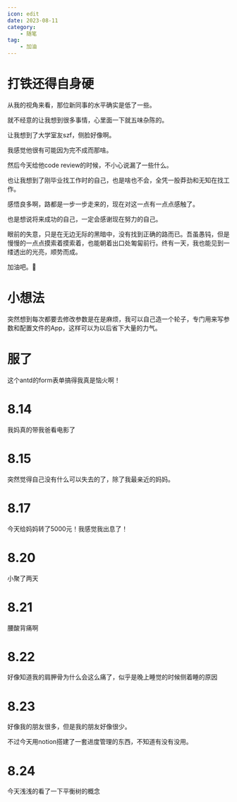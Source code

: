 ```yaml
---
icon: edit
date: 2023-08-11
category:
    - 随笔
tag:
    - 加油
---
```


# 打铁还得自身硬

从我的视角来看，那位新同事的水平确实是低了一些。

就不经意的让我想到很多事情，心里面一下就五味杂陈的。

让我想到了大学室友szf，侧脸好像啊。

我感觉他很有可能因为完不成而那啥。

然后今天给他code review的时候，不小心说漏了一些什么。

也让我想到了刚毕业找工作时的自己，也是啥也不会，全凭一股莽劲和无知在找工作。

感悟良多啊，路都是一步一步走来的，现在对这一点有一点点感触了。

也是想说将来成功的自己，一定会感谢现在努力的自己。

眼前的失意，只是在无边无际的黑暗中，没有找到正确的路而已。吾虽愚钝，但是慢慢的一点点摸索着摸索着，也能朝着出口处匍匐前行。终有一天，我也能见到一缕透出的光亮，顺势而成。

加油吧。💪

# 小想法

突然想到每次都要去修改参数是在是麻烦，我可以自己造一个轮子，专门用来写参数和配置文件的App，这样可以为以后省下大量的力气。

# 服了
这个antd的form表单搞得我真是恼火啊！

# 8.14
我妈真的带我爸看电影了

# 8.15
突然觉得自己没有什么可以失去的了，除了我最亲近的妈妈。

# 8.17
今天给妈妈转了5000元！我感觉我出息了！

# 8.20
小聚了两天

# 8.21
腰酸背痛啊

# 8.22
好像知道我的肩胛骨为什么会这么痛了，似乎是晚上睡觉的时候侧着睡的原因

# 8.23
好像我的朋友很多，但是我的朋友好像很少。

不过今天用notion搭建了一套进度管理的东西，不知道有没有没用。

# 8.24
今天浅浅的看了一下平衡树的概念